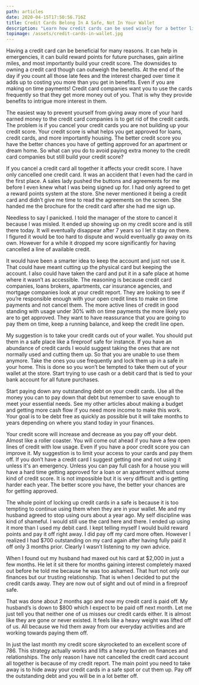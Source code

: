 ```yaml
---
path: articles
date: 2020-04-15T17:50:56.716Z
title: Credit Cards Belong In A Safe, Not In Your Wallet
description: "Learn how credit cards can be used wisely for a better life "
topimage: /assets/credit-cards-in-wallet.jpg
---
```

<!--StartFragment-->

Having a credit card can be beneficial for many reasons. It can help in emergencies, it can build reward points for future purchases, gain airline miles, and most importantly build your credit score. The downsides to owning a credit card though can outweigh the benefits. At the end of the day if you count all those late fees and the interest charged over time it adds up to costing you more than you get in benefits. Even if you are making on time payments! Credit card companies want you to use the cards frequently so that they get more money out of you. That is why they provide benefits to intrigue more interest in them.

The easiest way to prevent yourself from giving away more of your hard earned money to the credit card companies is to get rid of the credit cards. The problem is if you cancel your credit cards you are not building up your credit score. Your credit score is what helps you get approved for loans, credit cards, and more importantly housing. The better credit score you have the better chances you have of getting approved for an apartment or dream home. So what can you do to avoid paying extra money to the credit card companies but still build your credit score?

If you cancel a credit card all together it affects your credit score. I have only cancelled one credit card. It was an accident that I even had the card in the first place. A sales lady pushed the buttons and agreements for me before I even knew what I was being signed up for. I had only agreed to get a reward points system at the store. She never mentioned it being a credit card and didn’t give me time to read the agreements on the screen. She handed me the brochure for the credit card after she had me sign up.

Needless to say I panicked. I told the manager of the store to cancel it because I was misled. It ended up showing up on my credit score and is still there today. It will eventually disappear after 7 years so I let it stay on there. I figured it would be too hard to dispute and would eventually go away on its own. However for a while it dropped my score significantly for having cancelled a line of available credit.

It would have been a smarter idea to keep the account and just not use it. That could have meant cutting up the physical card but keeping the account. I also could have taken the card and put it in a safe place at home where it wasn’t as accessible. The reasoning is because credit card companies, loans brokers, apartments, car insurance agencies, and mortgage companies look at your credit report. They are looking to see if you’re responsible enough with your open credit lines to make on time payments and not cancel them. The more active lines of credit in good standing with usage under 30% with on time payments the more likely you are to get approved. They want to have reassurance that you are going to pay them on time, keep a running balance, and keep the credit line open.

My suggestion is to take your credit cards out of your wallet. You should put them in a safe place like a fireproof safe for instance. If you have an abundance of credit cards I would suggest taking the ones that are not normally used and cutting them up. So that you are unable to use them anymore. Take the ones you use frequently and lock them up in a safe in your home. This is done so you won’t be tempted to take them out of your wallet at the store. Start trying to use cash or a debit card that is tied to your bank account for all future purchases.

Start paying down any outstanding debt on your credit cards. Use all the money you can to pay down that debt but remember to save enough to meet your essential needs. See my other articles about making a budget and getting more cash flow if you need more income to make this work. Your goal is to be debt free as quickly as possible but it will take months to years depending on where you stand today in your finances.

Your credit score will increase and decrease as you pay off your debt. Almost like a roller coaster. You will come out ahead if you have a few open lines of credit with low usage. Even if you have a poor credit score you can improve it. My suggestion is to limit your access to your cards and pay them off. If you don’t have a credit card I suggest getting one and not using it unless it's an emergency. Unless you can pay full cash for a house you will have a hard time getting approved for a loan or an apartment without some kind of credit score. It is not impossible but it is very difficult and is getting harder each year. The better score you have, the better your chances are for getting approved.

The whole point of locking up credit cards in a safe is because it is too tempting to continue using them when they are in your wallet. Me and my husband agreed to stop using ours about a year ago. My self discipline was kind of shameful. I would still use the card here and there. I ended up using it more than I used my debit card. I kept telling myself I would build reward points and pay it off right away. I did pay off my card more often. However I realized I had $700 outstanding on my card again after having fully paid it off only 3 months prior. Clearly I wasn’t listening to my own advice.

When I found out my husband had maxed out his card at $2,000 in just a few months. He let it sit there for months gaining interest completely maxed out before he told me because he was too ashamed. That hurt not only our finances but our trusting relationship. That is when I decided to put the credit cards away. They are now out of sight and out of mind in a fireproof safe.

That was done about 2 months ago and now my credit card is paid off. My husband’s is down to $800 which I expect to be paid off next month. Let me just tell you that neither one of us misses our credit cards either. It is almost like they are gone or never existed. It feels like a heavy weight was lifted off of us. All because we hid them away from our everyday activities and are working towards paying them off.

In just the last month my credit score skyrocketed to an excellent score of 786. This strategy actually works and lifts a heavy burden on finances and relationships. The only reason I have not cancelled the credit card account all together is because of my credit report. The main point you need to take away is to hide away your credit cards in a safe spot or cut them up. Pay off the outstanding debt and you will be in a lot better off.

<!--EndFragment-->